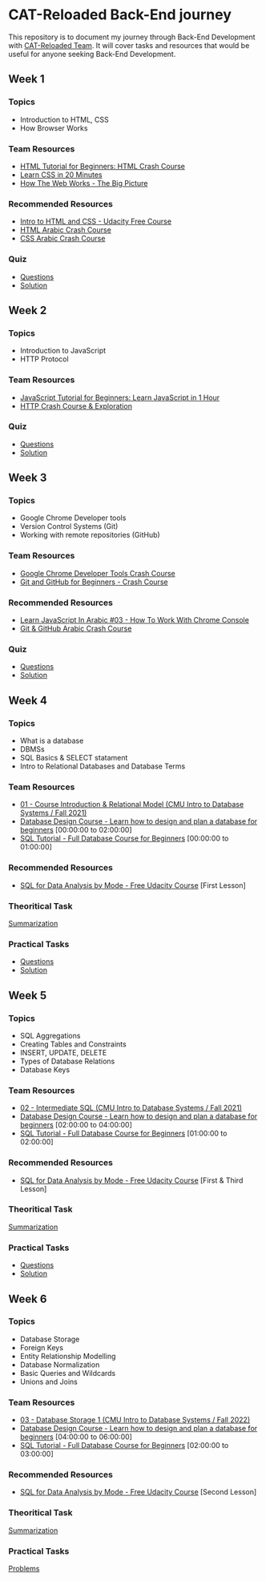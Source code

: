 # CAT-Reloaded Back-End journey
This repository is to document my journey through Back-End Development with [CAT-Reloaded Team](https://github.com/CATReloaded). It will cover tasks and resources that would be useful for anyone seeking Back-End Development.

## Week 1

### Topics
* Introduction to HTML, CSS
* How Browser Works

### Team Resources
* [HTML Tutorial for Beginners: HTML Crash Course](https://www.youtube.com/watch?v=qz0aGYrrlhU)
* [Learn CSS in 20 Minutes](https://www.youtube.com/watch?v=1PnVor36_40)
* [How The Web Works - The Big Picture](https://www.youtube.com/watch?v=hJHvdBlSxug)

### Recommended Resources
* [Intro to HTML and CSS - Udacity Free Course](https://www.udacity.com/course/intro-to-html-and-css--ud001)
* [HTML Arabic Crash Course](https://www.youtube.com/watch?v=q3yFo-t1ykw)
* [CSS Arabic Crash Course](https://www.youtube.com/watch?v=Z-5QVutAEW4)

### Quiz
* [Questions](https://v20xluub906.typeform.com/to/gCv3Rify)
* [Solution](https://docs.google.com/document/d/1H-FFoF3hx5Iya83GDRwHGlr4xdBBzHx8uDQkZ0Yybcc/edit)

## Week 2

### Topics
* Introduction to JavaScript
* HTTP Protocol

### Team Resources
* [JavaScript Tutorial for Beginners: Learn JavaScript in 1 Hour](https://www.youtube.com/watch?v=W6NZfCO5SIk)
* [HTTP Crash Course & Exploration](https://www.youtube.com/watch?v=iYM2zFP3Zn0)

### Quiz
* [Questions](https://v20xluub906.typeform.com/to/RJirOteL)
* [Solution](https://docs.google.com/document/d/1Bb_IGmhf9YKGBZFZXH5eLVFEwWsWEQ8fGHNOfHOWyds/edit)

## Week 3

### Topics
* Google Chrome Developer tools
* Version Control Systems (Git)
* Working with remote repositories (GitHub)

### Team Resources
* [Google Chrome Developer Tools Crash Course](https://www.youtube.com/watch?v=x4q86IjJFag)
* [Git and GitHub for Beginners - Crash Course](https://www.youtube.com/watch?v=RGOj5yH7evk)

### Recommended Resources
* [Learn JavaScript In Arabic #03 - How To Work With Chrome Console](https://www.youtube.com/watch?v=XKYUEYPTBjo)
* [Git & GitHub Arabic Crash Course](https://www.youtube.com/watch?v=fDkR0TDR9dI)

### Quiz
* [Questions](https://v20xluub906.typeform.com/to/iblOss8l)
* [Solution](https://docs.google.com/document/d/1D-IGNf9_TA80S8roZtXev97XAlta_MNr0aa58ZsMb68/edit)

## Week 4

### Topics
* What is a database
* DBMSs
* SQL Basics & SELECT statament
* Intro to Relational Databases and Database Terms

### Team Resources
* [01 - Course Introduction & Relational Model (CMU Intro to Database Systems / Fall 2021)](https://www.youtube.com/watch?v=v4bU6n97Vr8)
* [Database Design Course - Learn how to design and plan a database for beginners](https://www.youtube.com/watch?v=ztHopE5Wnpc) [00:00:00 to 02:00:00]
* [SQL Tutorial - Full Database Course for Beginners](https://www.youtube.com/watch?v=HXV3zeQKqGY) [00:00:00 to 01:00:00]

### Recommended Resources
* [SQL for Data Analysis by Mode - Free Udacity Course](https://www.udacity.com/course/sql-for-data-analysis--ud198) [First Lesson]

### Theoritical Task
[Summarization](./weeks/4/theoritical/)

### Practical Tasks
* [Questions](https://www.hackerrank.com/domains/sql?filters%5Bsubdomains%5D%5B%5D=select)
* [Solution](./weeks/4/practical/)


## Week 5

### Topics
* SQL Aggregations
* Creating Tables and Constraints
* INSERT, UPDATE, DELETE
* Types of Database Relations
* Database Keys

### Team Resources
* [02 - Intermediate SQL (CMU Intro to Database Systems / Fall 2021)](https://www.youtube.com/watch?v=B2fWjPGh-EU)
* [Database Design Course - Learn how to design and plan a database for beginners](https://www.youtube.com/watch?v=ztHopE5Wnpc) [02:00:00 to 04:00:00]
* [SQL Tutorial - Full Database Course for Beginners](https://www.youtube.com/watch?v=HXV3zeQKqGY) [01:00:00 to 02:00:00]

### Recommended Resources
* [SQL for Data Analysis by Mode - Free Udacity Course](https://www.udacity.com/course/sql-for-data-analysis--ud198) [First & Third Lesson]

### Theoritical Task
[Summarization](./weeks/5/theoritical/)

### Practical Tasks
* [Questions](https://www.hackerrank.com/domains/sql?filters%5Bsubdomains%5D%5B%5D=select)
* [Solution](./weeks/5/practical/)


## Week 6

### Topics
* Database Storage
* Foreign Keys
* Entity Relationship Modelling
* Database Normalization
* Basic Queries and Wildcards
* Unions and Joins

### Team Resources
* [03 - Database Storage 1 (CMU Intro to Database Systems / Fall 2022)](https://www.youtube.com/watch?v=df-l2PxUidI)
* [Database Design Course - Learn how to design and plan a database for beginners](https://www.youtube.com/watch?v=ztHopE5Wnpc) [04:00:00 to 06:00:00]
* [SQL Tutorial - Full Database Course for Beginners](https://www.youtube.com/watch?v=HXV3zeQKqGY) [02:00:00 to 03:00:00]

### Recommended Resources
* [SQL for Data Analysis by Mode - Free Udacity Course](https://www.udacity.com/course/sql-for-data-analysis--ud198) [Second Lesson]

### Theoritical Task
[Summarization](./weeks/6/theoritical/)

### Practical Tasks
[Problems](./weeks/6/practical/)